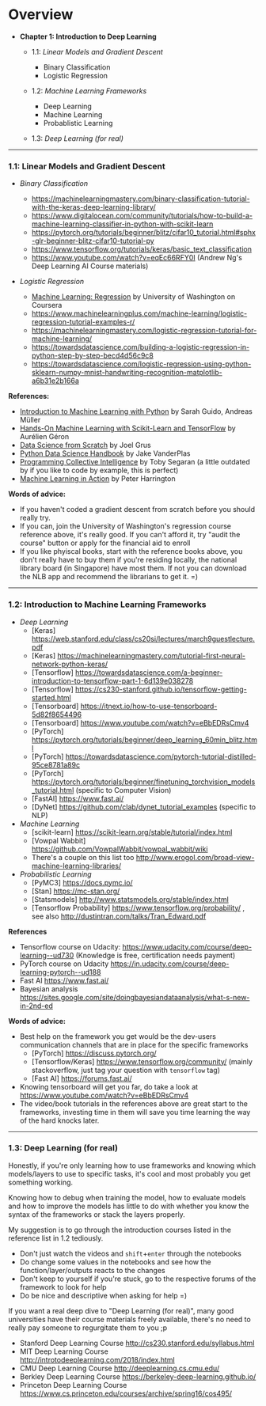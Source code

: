 # Overview

- **Chapter 1: Introduction to Deep Learning**
  - 1.1: *Linear Models and Gradient Descent*
    - Binary Classification
    - Logistic Regression
    
  - 1.2: *Machine Learning Frameworks*
    - Deep Learning
    - Machine Learning
    - Probablistic Learning
    
  - 1.3: *Deep Learning (for real)*
  
----

### 1.1: Linear Models and Gradient Descent

  - *Binary Classification*
    - https://machinelearningmastery.com/binary-classification-tutorial-with-the-keras-deep-learning-library/
    - https://www.digitalocean.com/community/tutorials/how-to-build-a-machine-learning-classifier-in-python-with-scikit-learn
    - https://pytorch.org/tutorials/beginner/blitz/cifar10_tutorial.html#sphx-glr-beginner-blitz-cifar10-tutorial-py
    - https://www.tensorflow.org/tutorials/keras/basic_text_classification
    - https://www.youtube.com/watch?v=eqEc66RFY0I (Andrew Ng's Deep Learning AI Course materials)
    
  - *Logistic Regression*
    - [Machine Learning: Regression](https://www.coursera.org/learn/ml-regression) by University of Washington on Coursera
    - https://www.machinelearningplus.com/machine-learning/logistic-regression-tutorial-examples-r/
    - https://machinelearningmastery.com/logistic-regression-tutorial-for-machine-learning/
    - https://towardsdatascience.com/building-a-logistic-regression-in-python-step-by-step-becd4d56c9c8
    - https://towardsdatascience.com/logistic-regression-using-python-sklearn-numpy-mnist-handwriting-recognition-matplotlib-a6b31e2b166a


**References:**

 - [Introduction to Machine Learning with Python](http://shop.oreilly.com/product/0636920030515.do) by Sarah Guido, Andreas Müller
 - [Hands-On Machine Learning with Scikit-Learn and TensorFlow](http://shop.oreilly.com/product/0636920052289.do) by Aurélien Géron
 - [Data Science from Scratch](http://shop.oreilly.com/product/0636920033400.do) by Joel Grus
 - [Python Data Science Handbook](http://shop.oreilly.com/product/0636920034919.do) by Jake VanderPlas
 - [Programming Collective Intelligence](http://shop.oreilly.com/product/9780596529321.do) by Toby Segaran (a little outdated by if you like to code by example, this is perfect)
 - [Machine Learning in Action](https://www.manning.com/books/machine-learning-in-action) by Peter Harrington 

**Words of advice:**

  - If you haven't coded a gradient descent from scratch before you should really try.
  - If you can, join the University of Washington's regression course reference above, it's really good. If you can't afford it, try "audit the course" button or apply for the financial aid to enroll
  - If you like phyiscal books, start with the reference books above, you don't really have to buy them if you're residing locally, the national library board (in Singapore) have most them. If not you can download the NLB app and recommend the librarians to get it. =)
    
----

###  1.2: Introduction to Machine Learning Frameworks

  - *Deep Learning*
    - [Keras] https://web.stanford.edu/class/cs20si/lectures/march9guestlecture.pdf
    - [Keras] https://machinelearningmastery.com/tutorial-first-neural-network-python-keras/
    - [Tensorflow] https://towardsdatascience.com/a-beginner-introduction-to-tensorflow-part-1-6d139e038278
    - [Tensorflow] https://cs230-stanford.github.io/tensorflow-getting-started.html
    - [Tensorboard] https://itnext.io/how-to-use-tensorboard-5d82f8654496 
    - [Tensorboard] https://www.youtube.com/watch?v=eBbEDRsCmv4
    - [PyTorch] https://pytorch.org/tutorials/beginner/deep_learning_60min_blitz.html 
    - [PyTorch] https://towardsdatascience.com/pytorch-tutorial-distilled-95ce8781a89c
    - [PyTorch] https://pytorch.org/tutorials/beginner/finetuning_torchvision_models_tutorial.html (specific to Computer Vision)
    - [FastAI] https://www.fast.ai/
    - [DyNet] https://github.com/clab/dynet_tutorial_examples (specific to NLP)
   - *Machine Learning*
     - [scikit-learn] https://scikit-learn.org/stable/tutorial/index.html
     - [Vowpal Wabbit] https://github.com/VowpalWabbit/vowpal_wabbit/wiki
     - There's a couple on this list too http://www.erogol.com/broad-view-machine-learning-libraries/ 
   - *Probabilistic Learning*
     - [PyMC3] https://docs.pymc.io/
     - [Stan] https://mc-stan.org/ 
     - [Statsmodels] http://www.statsmodels.org/stable/index.html
     - [Tensorflow Probability] https://www.tensorflow.org/probability/ , see also http://dustintran.com/talks/Tran_Edward.pdf
     
**References**

 - Tensorflow course on Udacity: https://www.udacity.com/course/deep-learning--ud730 (Knowledge is free, certification needs payment)
 - PyTorch course on Udacity https://in.udacity.com/course/deep-learning-pytorch--ud188 
 -  Fast AI https://www.fast.ai/ 
 - Bayesian analysis https://sites.google.com/site/doingbayesiandataanalysis/what-s-new-in-2nd-ed 
    
**Words of advice:**

 - Best help on the framework you get would be the dev-users communication channels that are in place for the specific frameworks
   - [PyTorch] https://discuss.pytorch.org/
   - [Tensorflow/Keras] https://www.tensorflow.org/community/ (mainly stackoverflow, just tag your question with `tensorflow` tag)
   - [Fast AI] https://forums.fast.ai/ 
 - Knowing tensorboard will get you far, do take a look at https://www.youtube.com/watch?v=eBbEDRsCmv4
 - The video/book tutorials in the references above are great start to the frameworks, investing time in them will save you time learning the way of the hard knocks later.
 
----


### 1.3: Deep Learning (for real)

Honestly, if you're only learning how to use frameworks and knowing which models/layers to use to specific tasks, it's cool and most probably you get something working. 

Knowing how to debug when training the model, how to evaluate models and how to improve the models has little to do with whether you know the syntax of the frameworks or stack the layers properly.

My suggestion is to go through the introduction courses listed in the reference list in 1.2 tediously. 
 
  - Don't just watch the videos and `shift`+`enter` through the notebooks
  - Do change some values in the notebooks and see how the function/layer/outputs reacts to the changes
  - Don't keep to yourself if you're stuck, go to the respective forums of the framework to look for help
  - Do be nice and descriptive when asking for help =)
  <!-- - Don't pass go, don't collect $200 (Just joking on this point; pardon the bad Monopoly game pun) -->
  
If you want a real deep dive to "Deep Learning (for real)", many good universities have their course materials freely available, there's no need to really pay someone to regurgitate them to you ;p

- Stanford Deep Learning Course http://cs230.stanford.edu/syllabus.html
- MIT Deep Learning Course http://introtodeeplearning.com/2018/index.html 
- CMU Deep Learning Course http://deeplearning.cs.cmu.edu/
- Berkley Deep Learning Course https://berkeley-deep-learning.github.io/ 
- Princeton Deep Learning Course https://www.cs.princeton.edu/courses/archive/spring16/cos495/

